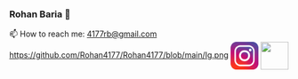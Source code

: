 ### Rohan Baria 👋
📫 How to reach me: 4177rb@gmail.com
https://github.com/Rohan4177/Rohan4177/blob/main/Ig.png
[<img src="https://github.com/Rohan4177/Rohan4177/blob/main/Ig.png" width="50" height="50" align="center">](https://www.instagram.com/rohanxbaria)
  [<img src="" width="50" height="50" align="center">](https://in.linkedin.com/in/rohan-baria-09322517a)

<!--
**Rohan4177/Rohan4177** is a ✨ _special_ ✨ repository because its `README.md` (this file) appears on your GitHub profile.

Here are some ideas to get you started:

- 🔭 I’m currently working on ...
- 🌱 I’m currently learning ...
- 👯 I’m looking to collaborate on ...
- 🤔 I’m looking for help with ...
- 💬 Ask me about ...
- 😄 Pronouns: ...
- ⚡ Fun fact: ...
-->
